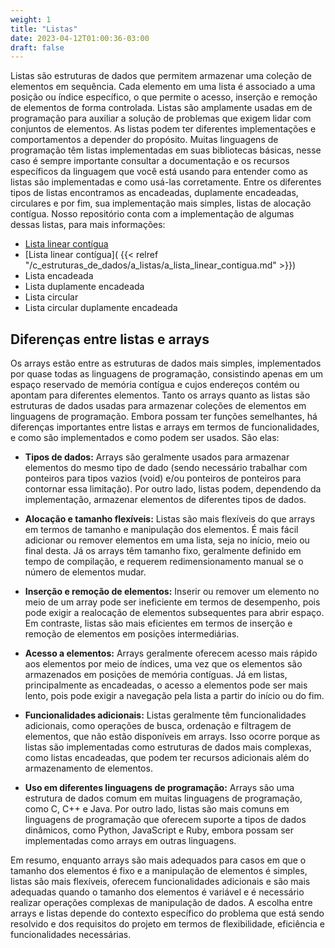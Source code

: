 ```yaml
---
weight: 1
title: "Listas"
date: 2023-04-12T01:00:36-03:00
draft: false
---
```


Listas são estruturas de dados que permitem armazenar uma coleção de elementos em sequência. Cada elemento em uma lista é associado a uma posição ou índice específico, o que permite o acesso, inserção e remoção de elementos de forma controlada. Listas são amplamente usadas em de programação para auxiliar a solução de problemas que exigem lidar com conjuntos de elementos. As listas podem ter diferentes implementações e comportamentos a depender do propósito. Muitas linguagens de programação têm listas implementadas em suas bibliotecas básicas, nesse caso é sempre importante consultar a documentação e os recursos específicos da linguagem que você está usando para entender como as listas são implementadas e como usá-las corretamente. Entre os diferentes tipos de listas encontramos as encadeadas, duplamente encadeadas, circulares e por fim, sua implementação mais simples, listas de alocação contígua.
Nosso repositório conta com a implementação de algumas dessas listas, para mais informações:

- [Lista linear contígua](/c_estruturas_de_dados/a_listas/a_lista_linear_contigua/)
- [Lista linear contígua]( {{< relref "/c_estruturas_de_dados/a_listas/a_lista_linear_contigua.md" >}})
- Lista encadeada
- Lista duplamente encadeada
- Lista circular
- Lista circular duplamente encadeada

## Diferenças entre listas e arrays

Os arrays estão entre as estruturas de dados mais simples, implementados por quase todas as linguagens de programação, consistindo apenas em um espaço reservado de memória contígua e cujos endereços contém ou apontam para diferentes elementos. Tanto os arrays quanto as listas são estruturas de dados usadas para armazenar coleções de elementos em linguagens de programação. Embora possam ter funções semelhantes, há diferenças importantes entre listas e arrays em termos de funcionalidades, e como são implementados e como podem ser usados. São elas:

- **Tipos de dados:** Arrays são geralmente usados para armazenar elementos do mesmo tipo de dado (sendo necessário trabalhar com ponteiros para tipos vazios (void) e/ou ponteiros de ponteiros para contornar essa limitação). Por outro lado, listas podem, dependendo da implementação, armazenar elementos de diferentes tipos de dados.

- **Alocação e tamanho flexíveis:** Listas são mais flexíveis do que arrays em termos de tamanho e manipulação dos elementos. É mais fácil adicionar ou remover elementos em uma lista, seja no início, meio ou final desta. Já os arrays têm tamanho fixo, geralmente definido em tempo de compilação, e requerem redimensionamento manual se o número de elementos mudar.

- **Inserção e remoção de elementos:** Inserir ou remover um elemento no meio de um array pode ser ineficiente em termos de desempenho, pois pode exigir a realocação de elementos subsequentes para abrir espaço. Em contraste, listas são mais eficientes em termos de inserção e remoção de elementos em posições intermediárias.

- **Acesso a elementos:** Arrays geralmente oferecem acesso mais rápido aos elementos por meio de índices, uma vez que os elementos são armazenados em posições de memória contíguas. Já em listas, principalmente as encadeadas, o acesso a elementos pode ser mais lento, pois pode exigir a navegação pela lista a partir do início ou do fim.

- **Funcionalidades adicionais:** Listas geralmente têm funcionalidades adicionais, como operações de busca, ordenação e filtragem de elementos, que não estão disponíveis em arrays. Isso ocorre porque as listas são implementadas como estruturas de dados mais complexas, como listas encadeadas, que podem ter recursos adicionais além do armazenamento de elementos.

- **Uso em diferentes linguagens de programação:** Arrays são uma estrutura de dados comum em muitas linguagens de programação, como C, C++ e Java. Por outro lado, listas são mais comuns em linguagens de programação que oferecem suporte a tipos de dados dinâmicos, como Python, JavaScript e Ruby, embora possam ser implementadas como arrays em outras linguagens.

Em resumo, enquanto arrays são mais adequados para casos em que o tamanho dos elementos é fixo e a manipulação de elementos é simples, listas são mais flexíveis, oferecem funcionalidades adicionais e são mais adequadas quando o tamanho dos elementos é variável e é necessário realizar operações complexas de manipulação de dados. A escolha entre arrays e listas depende do contexto específico do problema que está sendo resolvido e dos requisitos do projeto em termos de flexibilidade, eficiência e funcionalidades necessárias.